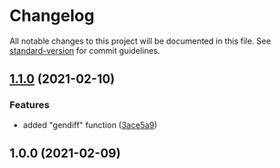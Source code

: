 # Changelog

All notable changes to this project will be documented in this file. See [standard-version](https://github.com/conventional-changelog/standard-version) for commit guidelines.

## [1.1.0](https://github.com/vitalii88/frontend-project-lvl2/compare/v1.0.0...v1.1.0) (2021-02-10)


### Features

* added "gendiff" function ([3ace5a9](https://github.com/vitalii88/frontend-project-lvl2/commit/3ace5a96a0df2ee9983710caec50855aea3a1117))

## 1.0.0 (2021-02-09)

